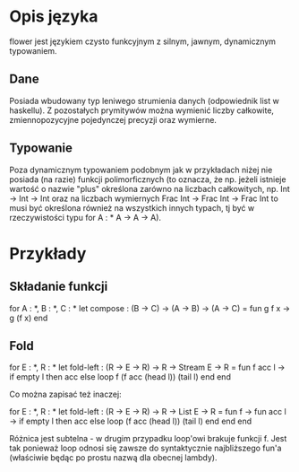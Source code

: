 # Opis języka

flower jest językiem czysto funkcyjnym z silnym, jawnym, dynamicznym typowaniem.

## Dane

Posiada wbudowany typ leniwego strumienia danych (odpowiednik list w haskellu).
Z pozostałych prymitywów można wymienić liczby całkowite, zmiennopozycyjne
pojedynczej precyzji oraz wymierne.

## Typowanie

Poza dynamicznym typowaniem podobnym jak w przykładach niżej nie posiada
(na razie) funkcji polimorficznych (to oznacza, że np. jeżeli istnieje wartość
o nazwie "plus" określona zarówno na liczbach całkowitych, np. Int -> Int -> Int
oraz na liczbach wymiernych Frac Int -> Frac Int -> Frac Int to musi
być określona również na wszystkich innych typach, tj być w rzeczywistości typu
for A : * A -> A -> A).

# Przykłady

## Składanie funkcji

  for A : *, B : *, C : *
  let compose : (B -> C) -> (A -> B) -> (A -> C) =
    fun g f x ->
      g (f x)
    end

## Fold

  for E : *, R : *
  let fold-left : (R -> E -> R) -> R -> Stream E -> R =
    fun f acc l ->
      if empty l then
        acc
      else
        loop f (f acc (head l)) (tail l)
      end
    end

Co można zapisać też inaczej:

  for E : *, R : *
  let fold-left : (R -> E -> R) -> R -> List E -> R =
    fun f ->
      fun acc l ->
        if empty l then
          acc
        else
          loop (f acc (head l)) (tail l)
        end
      end
    end

Różnica jest subtelna - w drugim przypadku loop'owi brakuje funkcji f.
Jest tak ponieważ loop odnosi się zawsze do syntaktycznie najbliższego fun'a
(właściwie będąc po prostu nazwą dla obecnej lambdy).
